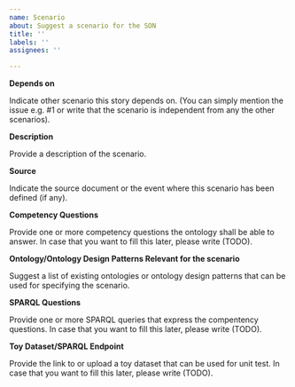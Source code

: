 ```yaml
---
name: Scenario
about: Suggest a scenario for the SON
title: ''
labels: ''
assignees: ''

---
```


**Depends on** 

Indicate other scenario this story depends on. (You can simply mention the issue e.g. #1 or write that the scenario is independent from any the other scenarios).

**Description**

Provide a description of the scenario.

**Source**

Indicate the source document or the event where this scenario has been defined (if any).

**Competency Questions**

Provide one or more competency questions the ontology shall be able to answer. 
In case that you want to fill this later, please write (TODO).

**Ontology/Ontology Design Patterns Relevant for the scenario**

Suggest a list of existing ontologies or ontology design patterns that can be used for specifying the scenario.

**SPARQL Questions**

Provide one or more SPARQL queries that express the compentency questions.
In case that you want to fill this later, please write (TODO).

**Toy Dataset/SPARQL Endpoint**

Provide the link to or upload a toy dataset that can be used for unit test.
In case that you want to fill this later, please write (TODO).


